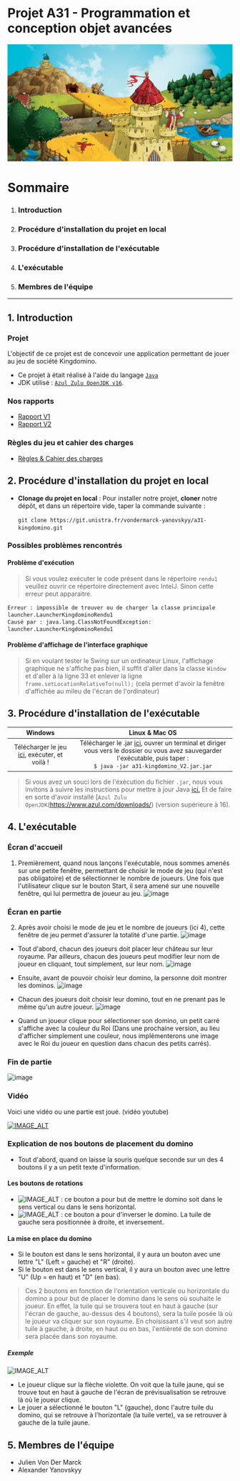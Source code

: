 # Projet A31 - Programmation et conception objet avancées

![](img/background.jpg)

# Sommaire
1. ### Introduction
2. ### Procédure d'installation du projet en local
3. ### Procédure d'installation de l'exécutable
4. ### L'exécutable
5. ### Membres de l'équipe

_____

## 1. Introduction 
### Projet
L'objectif de ce projet est de concevoir une application permettant de jouer au jeu de société Kingdomino.

- Ce projet à était réalisé à l'aide du langage [`Java`](https://www.java.com/fr/download/manual.jsp/)
- JDK utilisé : [`Azul Zulu OpenJDK v16`](https://www.azul.com/downloads/).

### Nos rapports
- [Rapport V1](rendu1/rapportV1.md)
- [Rapport V2](rendu2/rapportV2.md)

### Règles du jeu et cahier des charges
-  [Règles & Cahier des charges](Rules.md)

## 2. Procédure d'installation du projet en local

- **Clonage du projet en local** : Pour installer notre projet, **cloner** notre dépôt, et dans un répertoire vide, taper la commande suivante : 
 
    ```git clone https://git.unistra.fr/vondermarck-yanovskyy/a31-kingdomino.git```

### Possibles problèmes rencontrés 

#### Problème d'exécution 
> Si vous voulez exécuter le code présent dans le répertoire ``rendu1`` veuillez ouvrir ce répertoire directement avec IntelJ. Sinon cette erreur peut apparaitre.

```
Erreur : impossible de trouver ou de charger la classe principale launcher.LauncherKingdominoRendu1
Causé par : java.lang.ClassNotFoundException: launcher.LauncherKingdominoRendu1
```

#### Problème d'affichage de l'interface graphique
> Si en voulant tester le Swing sur un ordinateur Linux, l'affichage graphique ne s'affiche pas bien, il suffit d'aller dans la classe `Window` et d'aller à la ligne 33 et enlever la ligne `frame.setLocationRelativeTo(null);` (cela permet d'avoir la fenêtre d'affichée au mileu de l'écran de l'ordinateur)

## 3. Procédure d'installation de l'exécutable

| Windows  | Linux & Mac OS |
|:-:|:-:|
| Télécharger le jeu <a href="https://git.unistra.fr/vondermarck-yanovskyy/a31-kingdomino/-/blob/master/rendu2/a31-kingdomino_V2.jar?inline=false">ici</a>, exécuter, et voilà ! | Télécharger le .jar <a href="https://git.unistra.fr/vondermarck-yanovskyy/a31-kingdomino/-/blob/master/rendu2/a31-kingdomino_V2.jar?inline=false">ici</a>, ouvrer un terminal et diriger vous vers le dossier ou vous avez sauvegarder l'exécutable, puis taper : <br />  `$ java -jar a31-kingdomino_V2.jar.jar` |

> Si vous avez un souci lors de l'éxécution du fichier `.jar`, nous vous invitons à suivre les instructions pour mettre à jour Java  [ici.](https://www.java.com/fr/download/)
> Et de faire en sorte d'avoir installé [`Azul Zulu OpenJDK`(https://www.azul.com/downloads/) (version supérieure à 16).

## 4. L'exécutable
### Écran d'accueil
1. Premièrement, quand nous lançons l'exécutable, nous sommes amenés sur une petite fenêtre, permettant de choisir le mode de jeu (qui n'est pas obligatoire) et de sélectionner le nombre de joueurs. Une fois que l'utilisateur clique sur le bouton Start, il sera amené sur une nouvelle fenêtre, qui lui permettra de joueur au jeu. 
  ![image](https://imgur.com/5SSojbq.png)

### Écran en partie
2. Après avoir choisi le mode de jeu et le nombre de joueurs (ici 4), cette fenêtre de jeu permet d'assurer la totalité d'une partie.
   ![image](https://imgur.com/uy7Tjw6.png)

- Tout d'abord, chacun des joueurs doit placer leur château sur leur royaume. Par ailleurs, chacun des joueurs peut modifier leur nom de joueur en cliquant, tout simplement, sur leur nom.
  ![image](https://imgur.com/uy7Tjw6.png)

- Ensuite, avant de pouvoir choisir leur domino, la personne doit montrer les dominos.
  ![image](https://imgur.com/3K96Woy.png)
- Chacun des joueurs doit choisir leur domino, tout en ne prenant pas le même qu'un autre joueur.
  ![image](https://imgur.com/MZV1ybP.png)
- Quand un joueur clique pour sélectionner son domino, un petit carré s'affiche avec la couleur du Roi (Dans une prochaine version, au lieu d'afficher simplement une couleur, nous implémenterons une image avec le Roi du joueur en question dans chacun des petits carrés).

### Fin de partie
![image](https://imgur.com/Y60uKcQ.png)

### Vidéo
Voici une vidéo ou une partie est joué. (vidéo youtube)

[![IMAGE_ALT](https://img.youtube.com/vi/DUabSjffzgM/0.jpg)](https://www.youtube.com/watch?v=DUabSjffzgM)


### Explication de nos boutons de placement du domino
- Tout d'abord, quand on laisse la souris quelque seconde sur un des 4 boutons il y a un petit texte d'information.

#### Les boutons de rotations 
- ![IMAGE_ALT](https://imgur.com/0MRfkq3.jpg) : ce bouton a pour but de mettre le domino soit dans le sens vertical ou dans le sens horizontal.
- ![IMAGE_ALT](https://imgur.com/aENnmLV.jpg) : ce bouton a pour d'inverser le domino. La tuile de gauche sera positionnée à droite, et inversement.

#### La mise en place du domino
- Si le bouton est dans le sens horizontal, il y aura un bouton avec une lettre "L" (Left = gauche) et "R" (droite).
- Si le bouton est dans le sens vertical, il y aura un bouton avec une lettre "U" (Up = en haut) et "D" (en bas).

> Ces 2 boutons en fonction de l'orientation verticale ou horizontale du domino a pour but de placer le domino dans le sens où souhaite le joueur.
> En effet, la tuile qui se trouvera tout en haut à gauche (sur l'écran de gauche, au-dessus des 4 boutons), sera la tuile posée là où le joueur va cliquer sur son royaume.
> En choisissant s'il veut son autre tuile à gauche, à droite, en haut ou en bas, l'entièreté de son domino sera placée dans son royaume.

##### Exemple 
![IMAGE_ALT](https://imgur.com/0xk88X3.jpg) 
- Le joueur clique sur la flèche violette. On voit que la tuile jaune, qui se trouve tout en haut à gauche de l'écran de prévisualisation se retrouve là où le joueur clique.
- Le jouer a sélectionné le bouton "L" (gauche), donc l'autre tuile du domino, qui se retrouve à l'horizontale (la tuile verte), va se retrouver à gauche de la tuile jaune.

## 5. Membres de l'équipe
- Julien Von Der Marck
- Alexander Yanovskyy
